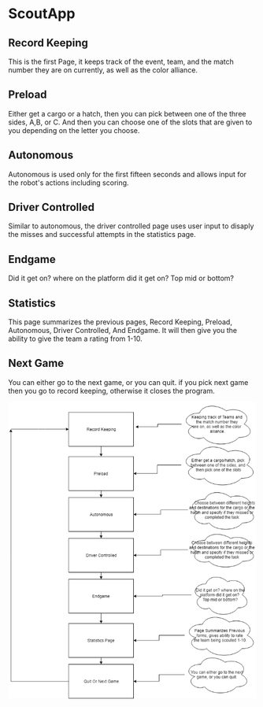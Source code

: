 # ScoutApp


<div class="header">
  
  <h2>Record Keeping</h2>
  <p>This is the first Page, it keeps track of the event, team, and the match number they are on currently, as well as the color alliance.</p>
  
  
  <h2>Preload</h2>
  <p>Either get a cargo or a hatch, then you can pick between one of the three sides, A,B, or C. And then you can choose one of the slots that are given to you depending on the letter you choose.
</p>
 

  <h2>Autonomous</h2>
  <p>
  Autonomous is used only for the first fifteen seconds and allows input for the robot's actions including scoring.
</p>

<h2>Driver Controlled</h2>
  <p>
  Similar to autonomous, the driver controlled page uses user input to disaply the misses and successful attempts in the statistics page.
</p>

<h2>Endgame</h2>
  <p>Did it get on? where on the platform did it get on? Top mid or bottom?
</p>

<h2>Statistics</h2>
  <p>This page summarizes the previous pages, Record Keeping, Preload, Autonomous, Driver Controlled, And Endgame. It will then give you the ability to give the team a rating from 1-10.
</p>

<h2>Next Game</h2>
  <p>You can either go to the next game, or you can quit. if you pick next game then you go to record keeping, otherwise it closes the program. 
</p>
<img src="FlowChart.png"" alt "Flow Chart">
</div>
